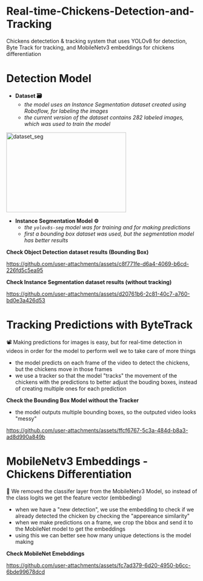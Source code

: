 # Real-time-Chickens-Detection-and-Tracking
Chickens detectetion &amp; tracking system that uses YOLOv8 for detection, Byte Track for tracking, and MobileNetv3 embeddings for chickens differentiation



# **Detection Model**

 * **Dataset 🗃**
   * *the model uses an Instance Segmentation dataset created using Roboflow, for labeling the images*
   * *the current version of the dataset contains 282 labeled images, which was used to train the model*

<img width="316" height="210" alt="dataset_seg" src="https://github.com/user-attachments/assets/620e2f0e-5b2c-4e01-bcec-d88ac15d6acf" />


 * **Instance Segmentation Model ⚙**
   * *the `yolov8s-seg` model was for training and for making predictions*
   * *first a bounding box dataset was used, but the segmentation model has better results*


**Check Object Detection dataset results (Bounding Box)**

https://github.com/user-attachments/assets/c8f771fe-d6a4-4069-b6cd-226fd5c5ea95


**Check Instance Segmentation dataset results (without tracking)**

https://github.com/user-attachments/assets/d20761b6-2c81-40c7-a760-bd0e3a426d53


# Tracking Predictions with ByteTrack

📽 Making predictions for images is easy, but for real-time detection in videos in order for the model to perform well we to take care of more things
  * the model predicts on each frame of the video to detect the chickens, but the chickens move in those frames
  * we use a tracker so that the model "tracks" the movement of the chickens with the predictions to better adjust the bouding boxes, instead of creating multiple ones for each prediction


**Check the Bounding Box Model without the Tracker**
 * the model outputs multiple bounding boxes, so the outputed video looks "messy"

https://github.com/user-attachments/assets/ffcf6767-5c3a-484d-b8a3-ad8d990a849b


# **MobileNetv3 Embeddings - Chickens Differentiation**

🔎 We removed the classifer layer from the MobileNetv3 Model, so instead of the class logits we get the feature vector (embbeding)
   * when we have a "new detection", we use the embedding to check if we already detected the chicken by checking the "appereance similarity"
   * when we make predictions on a frame, we crop the bbox and send it to the MobileNet model to get the embeddings
   * using this we can better see how many unique detections is the model making


**Check MobileNet Emebddings**

https://github.com/user-attachments/assets/fc7ad379-6d20-4950-b6cc-6bde99678dcd










